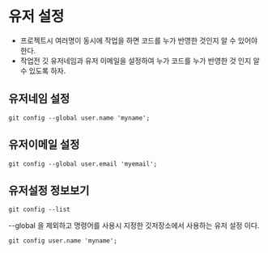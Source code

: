 
# 유저 설정
- 프로젝트시 여러명이 동시에 작업을 하면 코드를 누가 반영한 것인지 알 수 있어야 한다.
- 작업전 깃 유저네임과 유저 이메일을 설정하여 누가 코드를 누가 반영한 것 인지 알 수 있도록 하자.

## 유저네임 설정
~~~
git config --global user.name 'myname';
~~~
## 유저이메일 설정
~~~
git config --global user.email 'myemail';
~~~
## 유저설정 정보보기
~~~
git config --list
~~~

--global 을 제외하고 명령어를 사용시 지정한 깃저장소에서 사용하는 유저 설정 이다. 
~~~
git config user.name 'myname';
~~~
